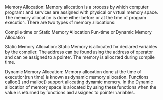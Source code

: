 Memory Allocation: Memory allocation is a process by which computer programs and services are assigned with physical or virtual memory space.
The memory allocation is done either before or at the time of program execution. There are two types of memory allocations: 
 

Compile-time or Static Memory Allocation
Run-time or Dynamic Memory Allocation


Static Memory Allocation: Static Memory is allocated for declared variables by the compiler. The address can be found using the address of operator and can be assigned to a pointer. The memory is allocated during compile time. 


Dynamic Memory Allocation: Memory allocation done at the time of execution(run time) is known as dynamic memory allocation. Functions calloc() and malloc() support allocating dynamic memory. In the Dynamic allocation of memory space is allocated by using these functions when the value is returned by functions and assigned to pointer variables. 
